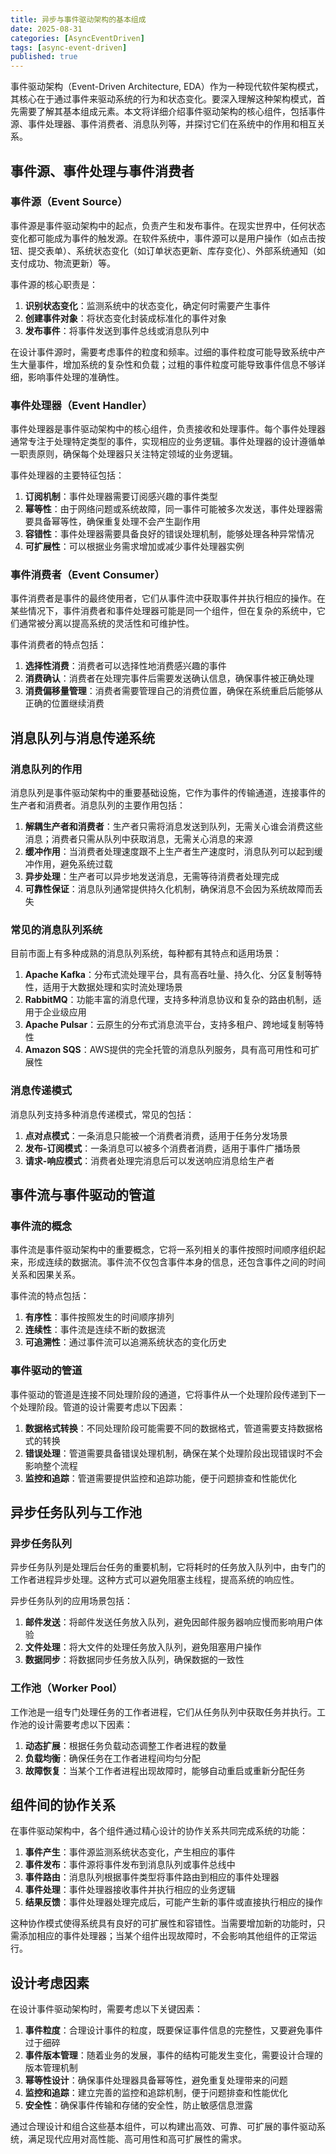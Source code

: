 ```yaml
---
title: 异步与事件驱动架构的基本组成
date: 2025-08-31
categories: [AsyncEventDriven]
tags: [async-event-driven]
published: true
---
```


事件驱动架构（Event-Driven Architecture, EDA）作为一种现代软件架构模式，其核心在于通过事件来驱动系统的行为和状态变化。要深入理解这种架构模式，首先需要了解其基本组成元素。本文将详细介绍事件驱动架构的核心组件，包括事件源、事件处理器、事件消费者、消息队列等，并探讨它们在系统中的作用和相互关系。

## 事件源、事件处理与事件消费者

### 事件源（Event Source）

事件源是事件驱动架构中的起点，负责产生和发布事件。在现实世界中，任何状态变化都可能成为事件的触发源。在软件系统中，事件源可以是用户操作（如点击按钮、提交表单）、系统状态变化（如订单状态更新、库存变化）、外部系统通知（如支付成功、物流更新）等。

事件源的核心职责是：
1. **识别状态变化**：监测系统中的状态变化，确定何时需要产生事件
2. **创建事件对象**：将状态变化封装成标准化的事件对象
3. **发布事件**：将事件发送到事件总线或消息队列中

在设计事件源时，需要考虑事件的粒度和频率。过细的事件粒度可能导致系统中产生大量事件，增加系统的复杂性和负载；过粗的事件粒度可能导致事件信息不够详细，影响事件处理的准确性。

### 事件处理器（Event Handler）

事件处理器是事件驱动架构中的核心组件，负责接收和处理事件。每个事件处理器通常专注于处理特定类型的事件，实现相应的业务逻辑。事件处理器的设计遵循单一职责原则，确保每个处理器只关注特定领域的业务逻辑。

事件处理器的主要特征包括：
1. **订阅机制**：事件处理器需要订阅感兴趣的事件类型
2. **幂等性**：由于网络问题或系统故障，同一事件可能被多次发送，事件处理器需要具备幂等性，确保重复处理不会产生副作用
3. **容错性**：事件处理器需要具备良好的错误处理机制，能够处理各种异常情况
4. **可扩展性**：可以根据业务需求增加或减少事件处理器实例

### 事件消费者（Event Consumer）

事件消费者是事件的最终使用者，它们从事件流中获取事件并执行相应的操作。在某些情况下，事件消费者和事件处理器可能是同一个组件，但在复杂的系统中，它们通常被分离以提高系统的灵活性和可维护性。

事件消费者的特点包括：
1. **选择性消费**：消费者可以选择性地消费感兴趣的事件
2. **消费确认**：消费者在处理完事件后需要发送确认信息，确保事件被正确处理
3. **消费偏移量管理**：消费者需要管理自己的消费位置，确保在系统重启后能够从正确的位置继续消费

## 消息队列与消息传递系统

### 消息队列的作用

消息队列是事件驱动架构中的重要基础设施，它作为事件的传输通道，连接事件的生产者和消费者。消息队列的主要作用包括：

1. **解耦生产者和消费者**：生产者只需将消息发送到队列，无需关心谁会消费这些消息；消费者只需从队列中获取消息，无需关心消息的来源
2. **缓冲作用**：当消费者处理速度跟不上生产者生产速度时，消息队列可以起到缓冲作用，避免系统过载
3. **异步处理**：生产者可以异步地发送消息，无需等待消费者处理完成
4. **可靠性保证**：消息队列通常提供持久化机制，确保消息不会因为系统故障而丢失

### 常见的消息队列系统

目前市面上有多种成熟的消息队列系统，每种都有其特点和适用场景：

1. **Apache Kafka**：分布式流处理平台，具有高吞吐量、持久化、分区复制等特性，适用于大数据处理和实时流处理场景
2. **RabbitMQ**：功能丰富的消息代理，支持多种消息协议和复杂的路由机制，适用于企业级应用
3. **Apache Pulsar**：云原生的分布式消息流平台，支持多租户、跨地域复制等特性
4. **Amazon SQS**：AWS提供的完全托管的消息队列服务，具有高可用性和可扩展性

### 消息传递模式

消息队列支持多种消息传递模式，常见的包括：

1. **点对点模式**：一条消息只能被一个消费者消费，适用于任务分发场景
2. **发布-订阅模式**：一条消息可以被多个消费者消费，适用于事件广播场景
3. **请求-响应模式**：消费者处理完消息后可以发送响应消息给生产者

## 事件流与事件驱动的管道

### 事件流的概念

事件流是事件驱动架构中的重要概念，它将一系列相关的事件按照时间顺序组织起来，形成连续的数据流。事件流不仅包含事件本身的信息，还包含事件之间的时间关系和因果关系。

事件流的特点包括：
1. **有序性**：事件按照发生的时间顺序排列
2. **连续性**：事件流是连续不断的数据流
3. **可追溯性**：通过事件流可以追溯系统状态的变化历史

### 事件驱动的管道

事件驱动的管道是连接不同处理阶段的通道，它将事件从一个处理阶段传递到下一个处理阶段。管道的设计需要考虑以下因素：

1. **数据格式转换**：不同处理阶段可能需要不同的数据格式，管道需要支持数据格式的转换
2. **错误处理**：管道需要具备错误处理机制，确保在某个处理阶段出现错误时不会影响整个流程
3. **监控和追踪**：管道需要提供监控和追踪功能，便于问题排查和性能优化

## 异步任务队列与工作池

### 异步任务队列

异步任务队列是处理后台任务的重要机制，它将耗时的任务放入队列中，由专门的工作者进程异步处理。这种方式可以避免阻塞主线程，提高系统的响应性。

异步任务队列的应用场景包括：
1. **邮件发送**：将邮件发送任务放入队列，避免因邮件服务器响应慢而影响用户体验
2. **文件处理**：将大文件的处理任务放入队列，避免阻塞用户操作
3. **数据同步**：将数据同步任务放入队列，确保数据的一致性

### 工作池（Worker Pool）

工作池是一组专门处理任务的工作者进程，它们从任务队列中获取任务并执行。工作池的设计需要考虑以下因素：

1. **动态扩展**：根据任务负载动态调整工作者进程的数量
2. **负载均衡**：确保任务在工作者进程间均匀分配
3. **故障恢复**：当某个工作者进程出现故障时，能够自动重启或重新分配任务

## 组件间的协作关系

在事件驱动架构中，各个组件通过精心设计的协作关系共同完成系统的功能：

1. **事件产生**：事件源监测系统状态变化，产生相应的事件
2. **事件发布**：事件源将事件发布到消息队列或事件总线中
3. **事件路由**：消息队列根据事件类型将事件路由到相应的事件处理器
4. **事件处理**：事件处理器接收事件并执行相应的业务逻辑
5. **结果反馈**：事件处理器处理完成后，可能产生新的事件或直接执行相应的操作

这种协作模式使得系统具有良好的可扩展性和容错性。当需要增加新的功能时，只需添加相应的事件处理器；当某个组件出现故障时，不会影响其他组件的正常运行。

## 设计考虑因素

在设计事件驱动架构时，需要考虑以下关键因素：

1. **事件粒度**：合理设计事件的粒度，既要保证事件信息的完整性，又要避免事件过于细碎
2. **事件版本管理**：随着业务的发展，事件的结构可能发生变化，需要设计合理的版本管理机制
3. **幂等性设计**：确保事件处理器具备幂等性，避免重复处理带来的问题
4. **监控和追踪**：建立完善的监控和追踪机制，便于问题排查和性能优化
5. **安全性**：确保事件传输和存储的安全性，防止敏感信息泄露

通过合理设计和组合这些基本组件，可以构建出高效、可靠、可扩展的事件驱动系统，满足现代应用对高性能、高可用性和高可扩展性的需求。